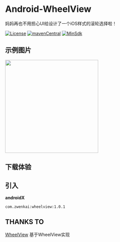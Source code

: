 # Android-WheelView

妈妈再也不用担心UI给设计了一个iOS样式的滚轮选择啦！

[![License](https://img.shields.io/badge/License%20-Apache%202-337ab7.svg?style=flat-square)](https://www.apache.org/licenses/LICENSE-2.0)
[![mavenCentral](https://img.shields.io/badge/%20mavenCentral%20-1.0.1-5bc0de.svg?style=flat-square)](https://bintray.com/xuehuayous/maven/WheelView/_latestVersion)
[![MinSdk](https://img.shields.io/badge/%20MinSdk%20-%2014%2B%20-f0ad4e.svg?style=flat-square)](https://android-arsenal.com/api?level=14)

## 示例图片

<img src="https://raw.githubusercontent.com/xuehuayous/Android-WheelView/master/sample/pic/01.jpg" width="300" />

## 下载体验

## 引入

**androidX**

```
com.zwenkai:wheelview:1.0.1
```

## THANKS TO

[WheelView](https://github.com/Wiser-Wong/WheelView) 基于WheelView实现
